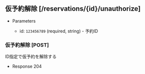 
## 仮予約解除 [/reservations/{id}/unauthorize]

+ Parameters

    + id: `123456789` (required, string) - 予約ID

### 仮予約解除 [POST]
ID指定で仮予約を解除する

+ Response 204

<!-- include(../response/404.md) -->

<!-- include(../response/400.md) -->

